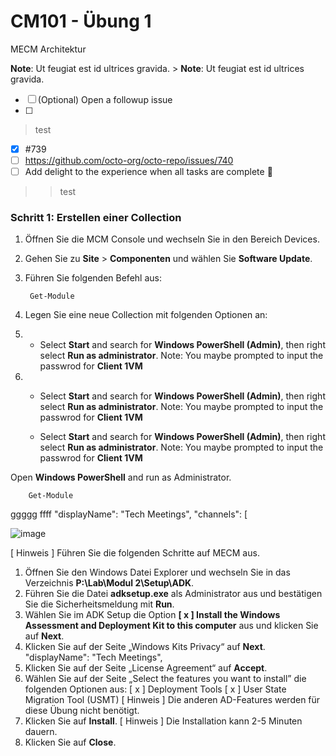 # CM101 - Übung 1
MECM Architektur

**Note**: Ut feugiat est id ultrices gravida.
    > **Note**: Ut feugiat est id ultrices gravida.
- [ ] \(Optional) Open a followup issue
- [ ] 
> test
- [x] #739
- [ ] https://github.com/octo-org/octo-repo/issues/740
- [ ] Add delight to the experience when all tasks are complete :tada:
>> test

### **Schritt 1: Erstellen einer Collection**
1. Öffnen Sie die MCM Console und wechseln Sie in den Bereich Devices.
2. Gehen Sie zu **Site** > **Componenten** und wählen Sie **Software Update**.
3. Führen Sie folgenden Befehl aus:

		Get-Module
5. Legen Sie eine neue Collection mit folgenden Optionen an:
6. - Select **Start** and search for **Windows PowerShell (Admin)**, then right select **Run as administrator**. Note: You maybe prompted to input the passwrod for 
          **Client 1VM**

7. 	- Select **Start** and search for **Windows PowerShell (Admin)**, then right select **Run as administrator**. Note: You maybe prompted to input the passwrod for 
          **Client 1VM**

	- Select **Start** and search for **Windows PowerShell (Admin)**, then right select **Run as administrator**. Note: You maybe prompted to input the passwrod for 
          **Client 1VM**
   
Open **Windows PowerShell** and run as Administrator.

		Get-Module
  ggggg
    ffff
    "displayName": "Tech Meetings",
	"channels": [
 
![image](https://github.com/MECM-Schulung/LAB/assets/128382702/a2b4604a-1b46-4383-9447-fd5e547752c3)

[ Hinweis ] Führen Sie die folgenden Schritte auf MECM aus.

1. Öffnen Sie den Windows Datei Explorer und wechseln Sie in das Verzeichnis **P:\Lab\Modul 2\Setup\ADK**.
2. Führen Sie die Datei **adksetup.exe** als Administrator aus und bestätigen Sie die Sicherheitsmeldung mit **Run**.
3. Wählen Sie im ADK Setup die Option **[ x ] Install the Windows Assessment and Deployment Kit to this computer** aus und klicken Sie auf **Next**.
4. Klicken Sie auf der Seite „Windows Kits Privacy“ auf **Next**. "displayName": "Tech Meetings",
5. Klicken Sie auf der Seite „License Agreement“ auf **Accept**.
6. Wählen Sie auf der Seite „Select the features you want to install” die folgenden Optionen aus:
  [ x ] Deployment Tools
  [ x ] User State Migration Tool (USMT)
[ Hinweis ] Die anderen AD-Features werden für diese Übung nicht benötigt.
7. Klicken Sie auf **Install**.
[ Hinweis ] Die Installation kann 2-5 Minuten dauern.
8. Klicken Sie auf **Close**.
